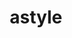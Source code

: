 ---
title: "astyle"
layout: cache
categories: [package, develop]
meta: {"versions": ["3.4.11"], "compilers": ["gcc@=10.2.1", "gcc@=7.5.0"], "oss": ["centos7", "ubuntu18.04"], "platforms": ["linux"], "targets": ["x86_64_v3"], "stacks": ["developer-tools", "developer-tools-manylinux2014", "root"], "num_specs": 6, "num_specs_by_stack": {"developer-tools-manylinux2014": 3, "root": 6, "developer-tools": 3}}
spec_details: [{"hash": "vt2xqvvlev3fdljolvncokvr6szmvjvk", "compiler": "gcc@=10.2.1", "versions": ["3.4.11"], "os": "centos7", "platform": "linux", "target": "x86_64_v3", "variants": ["build_system=cmake", "build_type=Release", "generator=make", "~ipo"], "stacks": ["developer-tools-manylinux2014", "root"], "size": "-", "tarball": "https://binaries.spack.io/develop/build_cache/linux-centos7-x86_64_v3/gcc-10.2.1/astyle-3.4.11/linux-centos7-x86_64_v3-gcc-10.2.1-astyle-3.4.11-vt2xqvvlev3fdljolvncokvr6szmvjvk.spack"}, {"hash": "3hvkn76vkyhg5chrsivtlm7avgsbz6eo", "compiler": "gcc@=10.2.1", "versions": ["3.4.11"], "os": "centos7", "platform": "linux", "target": "x86_64_v3", "variants": ["build_system=cmake", "build_type=Release", "generator=make", "~ipo"], "stacks": ["developer-tools-manylinux2014", "root"], "size": "-", "tarball": "https://binaries.spack.io/develop/build_cache/linux-centos7-x86_64_v3/gcc-10.2.1/astyle-3.4.11/linux-centos7-x86_64_v3-gcc-10.2.1-astyle-3.4.11-3hvkn76vkyhg5chrsivtlm7avgsbz6eo.spack"}, {"hash": "veorlsvhinmpedxiiy4xlcyu7y5342vs", "compiler": "gcc@=10.2.1", "versions": ["3.4.11"], "os": "centos7", "platform": "linux", "target": "x86_64_v3", "variants": ["build_system=cmake", "build_type=Release", "generator=make", "~ipo"], "stacks": ["developer-tools-manylinux2014", "root"], "size": "-", "tarball": "https://binaries.spack.io/develop/build_cache/linux-centos7-x86_64_v3/gcc-10.2.1/astyle-3.4.11/linux-centos7-x86_64_v3-gcc-10.2.1-astyle-3.4.11-veorlsvhinmpedxiiy4xlcyu7y5342vs.spack"}, {"hash": "nwvdpvqdsgcstzrij5shvjuopi4sym4i", "compiler": "gcc@=7.5.0", "versions": ["3.4.11"], "os": "ubuntu18.04", "platform": "linux", "target": "x86_64_v3", "variants": ["build_system=cmake", "build_type=Release", "generator=make", "~ipo"], "stacks": ["developer-tools", "root"], "size": "-", "tarball": "https://binaries.spack.io/develop/build_cache/linux-ubuntu18.04-x86_64_v3/gcc-7.5.0/astyle-3.4.11/linux-ubuntu18.04-x86_64_v3-gcc-7.5.0-astyle-3.4.11-nwvdpvqdsgcstzrij5shvjuopi4sym4i.spack"}, {"hash": "mkhkz4ej2tp5xz4deruwebamzowsgqzb", "compiler": "gcc@=7.5.0", "versions": ["3.4.11"], "os": "ubuntu18.04", "platform": "linux", "target": "x86_64_v3", "variants": ["build_system=cmake", "build_type=Release", "generator=make", "~ipo"], "stacks": ["developer-tools", "root"], "size": "-", "tarball": "https://binaries.spack.io/develop/build_cache/linux-ubuntu18.04-x86_64_v3/gcc-7.5.0/astyle-3.4.11/linux-ubuntu18.04-x86_64_v3-gcc-7.5.0-astyle-3.4.11-mkhkz4ej2tp5xz4deruwebamzowsgqzb.spack"}, {"hash": "o2fxcqo6y5o6mnkm56ex4dvmts3zxna3", "compiler": "gcc@=7.5.0", "versions": ["3.4.11"], "os": "ubuntu18.04", "platform": "linux", "target": "x86_64_v3", "variants": ["build_system=cmake", "build_type=Release", "generator=make", "~ipo"], "stacks": ["developer-tools", "root"], "size": "-", "tarball": "https://binaries.spack.io/develop/build_cache/linux-ubuntu18.04-x86_64_v3/gcc-7.5.0/astyle-3.4.11/linux-ubuntu18.04-x86_64_v3-gcc-7.5.0-astyle-3.4.11-o2fxcqo6y5o6mnkm56ex4dvmts3zxna3.spack"}]
---